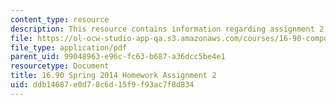 ```yaml
---
content_type: resource
description: This resource contains information regarding assignment 2.
file: https://ol-ocw-studio-app-qa.s3.amazonaws.com/courses/16-90-computational-methods-in-aerospace-engineering-spring-2014/ddb14687e0d78c6d15f9f93ac7f8d834_MIT16_90S14_pset2.pdf
file_type: application/pdf
parent_uid: 99048963-e96c-fc63-b687-a36dcc5be4e1
resourcetype: Document
title: 16.90 Spring 2014 Homework Assignment 2
uid: ddb14687-e0d7-8c6d-15f9-f93ac7f8d834
---
```


